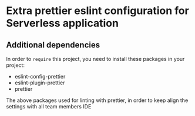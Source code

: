 # Extra prettier eslint configuration for Serverless application

## Additional dependencies

In order to `require` this project, you need to install these packages in your project:
- eslint-config-prettier
- eslint-plugin-prettier
- prettier

The above packages used for linting with prettier, in order to keep align the settings with all team members IDE
